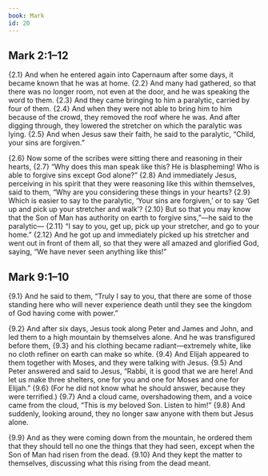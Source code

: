 ```yaml
---
book: Mark
id: 20
---
```


## Mark 2:1–12

{2.1} And when he entered again into Capernaum after some days, it became known that he was at home. {2.2} And many had gathered, so that there was no longer room, not even at the door, and he was speaking the word to them. {2.3} And they came bringing to him a paralytic, carried by four of them. {2.4} And when they were not able to bring him to him because of the crowd, they removed the roof where he was. And after digging through, they lowered the stretcher on which the paralytic was lying. {2.5} And when Jesus saw their faith, he said to the paralytic, “Child, your sins are forgiven.”

{2.6} Now some of the scribes were sitting there and reasoning in their hearts, {2.7} “Why does this man speak like this? He is blaspheming! Who is able to forgive sins except God alone?” {2.8} And immediately Jesus, perceiving in his spirit that they were reasoning like this within themselves, said to them, “Why are you considering these things in your hearts? {2.9} Which is easier to say to the paralytic, ‘Your sins are forgiven,’ or to say ‘Get up and pick up your stretcher and walk’? {2.10} But so that you may know that the Son of Man has authority on earth to forgive sins,”—he said to the paralytic— {2.11} “I say to you, get up, pick up your stretcher, and go to your home.” {2.12} And he got up and immediately picked up his stretcher and went out in front of them all, so that they were all amazed and glorified God, saying, “We have never seen anything like this!”

## Mark 9:1–10

{9.1} And he said to them, “Truly I say to you, that there are some of those standing here who will never experience death until they see the kingdom of God having come with power.”

{9.2} And after six days, Jesus took along Peter and James and John, and led them to a high mountain by themselves alone. And he was transfigured before them, {9.3} and his clothing became radiant—extremely white, like no cloth refiner on earth can make so white. {9.4} And Elijah appeared to them together with Moses, and they were talking with Jesus. {9.5} And Peter answered and said to Jesus, “Rabbi, it is good that we are here! And let us make three shelters, one for you and one for Moses and one for Elijah.” {9.6} (For he did not know what he should answer, because they were terrified.) {9.7} And a cloud came, overshadowing them, and a voice came from the cloud, “This is my beloved Son. Listen to him!” {9.8} And suddenly, looking around, they no longer saw anyone with them but Jesus alone.

{9.9} And as they were coming down from the mountain, he ordered them that they should tell no one the things that they had seen, except when the Son of Man had risen from the dead. {9.10} And they kept the matter to themselves, discussing what this rising from the dead meant.